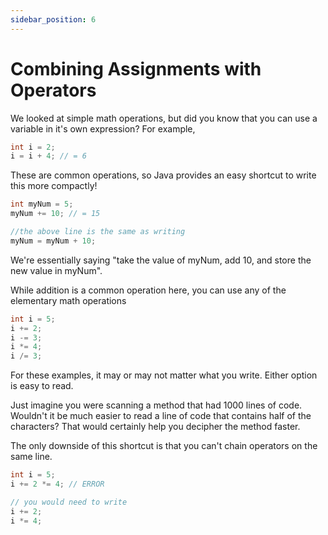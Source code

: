 ```yaml
---
sidebar_position: 6
---
```


# Combining Assignments with Operators

We looked at simple math operations, but did you know that you can use a variable in it's own expression? For example,

```java
int i = 2;
i = i + 4; // = 6
```

These are common operations, so Java provides an easy shortcut to write this more compactly!

```java
int myNum = 5;
myNum += 10; // = 15

//the above line is the same as writing
myNum = myNum + 10;
```

We're essentially saying "take the value of myNum, add 10, and store the new value in myNum".

While addition is a common operation here, you can use any of the elementary math operations

```java
int i = 5;
i += 2;
i -= 3;
i *= 4;
i /= 3;
```

For these examples, it may or may not matter what you write. Either option is easy to read.

Just imagine you were scanning a method that had 1000 lines of code. Wouldn't it be much easier to read a line of code that contains half of the characters? That would certainly help you decipher the method faster.

The only downside of this shortcut is that you can't chain operators on the same line.

```java
int i = 5;
i += 2 *= 4; // ERROR

// you would need to write
i += 2;
i *= 4;
```
